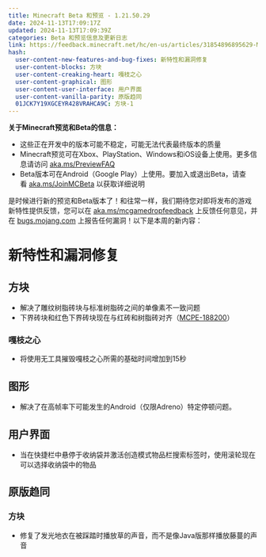```yaml
---
title: Minecraft Beta 和预览 - 1.21.50.29
date: 2024-11-13T17:09:17Z
updated: 2024-11-13T17:09:39Z
categories: Beta 和预览信息及更新日志
link: https://feedback.minecraft.net/hc/en-us/articles/31854896895629-Minecraft-Beta-Preview-1-21-50-29
hash:
  user-content-new-features-and-bug-fixes: 新特性和漏洞修复
  user-content-blocks: 方块
  user-content-creaking-heart: 嘎枝之心
  user-content-graphical: 图形
  user-content-user-interface: 用户界面
  user-content-vanilla-parity: 原版趋同
  01JCK7Y19XGCEYR428VRAHCA9C: 方块-1
---
```


**关于Minecraft预览和Beta的信息：**

- 这些正在开发中的版本可能不稳定，可能无法代表最终版本的质量
- Minecraft预览可在Xbox、PlayStation、Windows和iOS设备上使用。更多信息请访问 [aka.ms/PreviewFAQ](https://aka.ms/PreviewFAQ) 
- Beta版本可在Android（Google Play）上使用。要加入或退出Beta，请查看 [aka.ms/JoinMCBeta](https://aka.ms/JoinMCBeta) 以获取详细说明

是时候进行新的预览和Beta版本了！和往常一样，我们期待您对即将发布的游戏新特性提供反馈，您可以在 [aka.ms/mcgamedropfeedback](https://aka.ms/mcgamedropfeedback) 上反馈任何意见，并在 [bugs.mojang.com](https://bugs.mojang.com/) 上报告任何漏洞！以下是本周的新内容：

# 新特性和漏洞修复

## 方块

- 解决了雕纹树脂砖块与标准树脂砖之间的单像素不一致问题
- 下界砖块和红色下界砖块现在与红砖和树脂砖对齐（[MCPE-188200](https://bugs.mojang.com/browse/MCPE-188200)）

### 嘎枝之心

- 将使用无工具摧毁嘎枝之心所需的基础时间增加到15秒

## 图形

- 解决了在高帧率下可能发生的Android（仅限Adreno）特定停顿问题。

## 用户界面

- 当在快捷栏中悬停于收纳袋并激活创造模式物品栏搜索标签时，使用滚轮现在可以选择收纳袋中的物品

## 原版趋同

### 方块

- 修复了发光地衣在被踩踏时播放草的声音，而不是像Java版那样播放藤蔓的声音